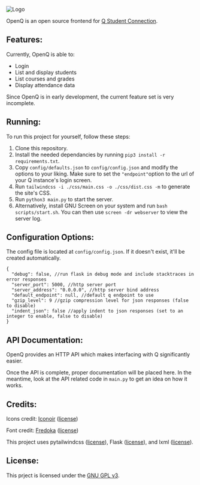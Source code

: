 ![Logo](https://raw.githubusercontent.com/ading2210/openq/main/assets/banner.svg)

OpenQ is an open source frontend for [Q Student Connection](https://www.myaequitas.com/products.html#content9-p). 

## Features:

Currently, OpenQ is able to:
 - Login
 - List and display students
 - List courses and grades
 - Display attendance data

Since OpenQ is in early development, the current feature set is very incomplete.

## Running:

To run this project for yourself, follow these steps:
1. Clone this repository.
2. Install the needed dependancies by running `pip3 install -r requirements.txt`.
3. Copy `config/defaults.json` to `config/config.json` and modify the options to your liking. Make sure to set the `"endpoint"`option to the url of your Q instance's login screen.
4. Run `tailwindcss -i ./css/main.css -o ./css/dist.css -m` to generate the site's CSS.
5. Run `python3 main.py` to start the server.
6. Alternatively, install GNU Screen on your system and run `bash scripts/start.sh`. You can then use `screen -dr webserver` to view the server log.

## Configuration Options:

The config file is located at `config/config.json`. If it doesn't exist, it'll be created automatically.
```
{
  "debug": false, //run flask in debug mode and include stacktraces in error responses
  "server_port": 5000, //http server port
  "server_address": "0.0.0.0", //http server bind address
  "default_endpoint": null, //default q endpoint to use
  "gzip_level": 9 //gzip compression level for json responses (false to disable)
  "indent_json": false //apply indent to json responses (set to an integer to enable, false to disable)
}
```

## API Documentation:

OpenQ provides an HTTP API which makes interfacing with Q significantly easier.

Once the API is complete, proper documentation will be placed here. In the meantime, look at the API related code in `main.py` to get an idea on how it works.

## Credits:

Icons credit: [Iconoir](https://iconoir.com/) ([license](https://github.com/iconoir-icons/iconoir/blob/main/LICENSE))

Font credit: [Fredoka](https://fonts.google.com/specimen/Fredoka) ([license](https://fonts.google.com/specimen/Fredoka/about))

This project uses pytailwindcss ([license](https://github.com/timonweb/pytailwindcss/blob/main/LICENSE)), Flask ([license](https://flask.palletsprojects.com/en/2.2.x/license/)), and lxml ([license](https://github.com/lxml/lxml/blob/master/LICENSES.txt)). 

## License:

This prject is licensed under the [GNU GPL v3](https://github.com/ading2210/openq/blob/main/LICENSE).